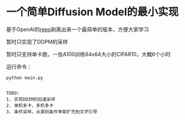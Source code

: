 # 一个简单Diffusion Model的最小实现
基于OpenAI的[repo](https://github.com/openai/improved-diffusion)剥离出来一个最简单的版本，方便大家学习

暂时只实现了DDPM的采样

暂时只支持单卡跑，一张A100训练64x64大小的CIFAR10，大概6个小时

运行命令：

```shell
python main.py


TODO:
1. 实现DDIM的加速采样
2. 单机多卡，多机多卡
3. 条件采样，从类别条件争取扩充到文字引导